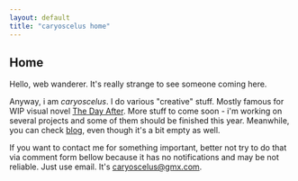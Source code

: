 ```yaml
---
layout: default
title: "caryoscelus home"
---
```


Home
----

Hello, web wanderer. It's really strange to see someone coming here.

Anyway, i am *caryoscelus*. I do various "creative" stuff. Mostly famous for WIP
visual novel [The Day After][projects]. More stuff to come soon - i'm working on
several projects and some of them should be finished this year. Meanwhile, you
can check [blog][blog], even though it's a bit empty as well.

If you want to contact me for something important, better not try to do that via
comment form bellow because it has no notifications and may be not reliable.
Just use email. It's [caryoscelus@gmx.com][mail].

[blog]:         /blog/
[projects]:     /projects/
[mail]:         mailto:caryoscelus@gmx.com
